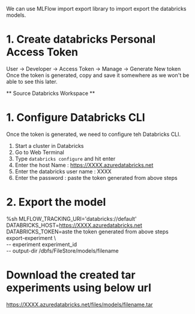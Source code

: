 
We can use MLFlow import export library to import export the databricks models.

# 1. Create databricks Personal Access Token
  User -> Developer -> Access Token -> Manage -> Generate New token
  Once the token is generated, copy and save it somewhere as we won't be able to see this later.

** Source Databricks Workspace **
# 1. Configure Databricks CLI
  Once the token is generated, we need to configure teh Databricks CLI.
  1. Start a cluster in Databricks
  2. Go to Web Terminal 
  3. Type `databricks configure` and hit enter
  4. Enter the host Name : https://XXXX.azuredatabricks.net
  5. Enter the databricks user name : XXXX
  6. Enter the password : paste the token generated from above steps

# 2. Export the model
  %sh
  MLFLOW_TRACKING_URI='databricks://default'  
  DATABRICKS_HOST=https://XXXX.azuredatabricks.net 
  DATABRICKS_TOKEN=aste the token generated from above steps  
  export-experiment \  
  -- experiment experiment_id  
  -- output-dir /dbfs/FileStore/models/filename 

# Download the created tar experiments using below url
  https://XXXX.azuredatabricks.net/files/models/filename.tar
